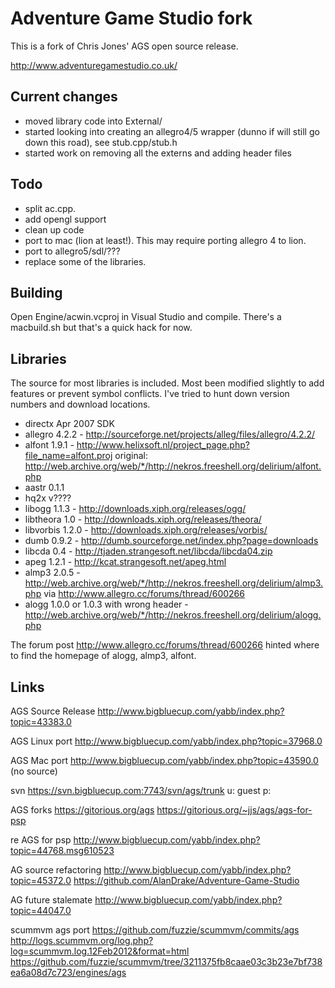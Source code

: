# Adventure Game Studio fork

This is a fork of Chris Jones' AGS open source release. 

http://www.adventuregamestudio.co.uk/

## Current changes

 * moved library code into External/
 * started looking into creating an allegro4/5 wrapper (dunno if will still go down this road), see stub.cpp/stub.h
 * started work on removing all the externs and adding header files
 
## Todo

 * split ac.cpp.
 * add opengl support
 * clean up code
 * port to mac (lion at least!). This may require porting allegro 4 to lion.
 * port to allegro5/sdl/???
 * replace some of the libraries.
 
## Building

Open Engine/acwin.vcproj in Visual Studio and compile.  There's a macbuild.sh but that's a quick hack for now.

## Libraries

The source for most libraries is included.  Most been modified slightly to add features or prevent symbol conflicts.  I've tried to hunt down version numbers and download locations.

 * directx Apr 2007 SDK
 * allegro 4.2.2 - http://sourceforge.net/projects/alleg/files/allegro/4.2.2/
 * alfont 1.9.1 - http://www.helixsoft.nl/project_page.php?file_name=alfont.proj original: http://web.archive.org/web/*/http://nekros.freeshell.org/delirium/alfont.php
 * aastr 0.1.1
 * hq2x v????
 * libogg 1.1.3 - http://downloads.xiph.org/releases/ogg/
 * libtheora 1.0 - http://downloads.xiph.org/releases/theora/
 * libvorbis 1.2.0 - http://downloads.xiph.org/releases/vorbis/
 * dumb 0.9.2 - http://dumb.sourceforge.net/index.php?page=downloads
 * libcda 0.4 - http://tjaden.strangesoft.net/libcda/libcda04.zip
 * apeg 1.2.1 - http://kcat.strangesoft.net/apeg.html
 * almp3 2.0.5 - http://web.archive.org/web/*/http://nekros.freeshell.org/delirium/almp3.php via http://www.allegro.cc/forums/thread/600266
 * alogg 1.0.0 or 1.0.3 with wrong header - http://web.archive.org/web/*/http://nekros.freeshell.org/delirium/alogg.php

The forum post http://www.allegro.cc/forums/thread/600266 hinted where to find the homepage of alogg, almp3, alfont.

## Links


AGS Source Release
http://www.bigbluecup.com/yabb/index.php?topic=43383.0

AGS Linux port
http://www.bigbluecup.com/yabb/index.php?topic=37968.0

AGS Mac port
http://www.bigbluecup.com/yabb/index.php?topic=43590.0
(no source)

svn 
https://svn.bigbluecup.com:7743/svn/ags/trunk
u: guest
p:

AGS forks
https://gitorious.org/ags
https://gitorious.org/~jjs/ags/ags-for-psp

re AGS for psp
http://www.bigbluecup.com/yabb/index.php?topic=44768.msg610523

AG source refactoring
http://www.bigbluecup.com/yabb/index.php?topic=45372.0
https://github.com/AlanDrake/Adventure-Game-Studio

AG future  stalemate
http://www.bigbluecup.com/yabb/index.php?topic=44047.0

scummvm ags port
https://github.com/fuzzie/scummvm/commits/ags
http://logs.scummvm.org/log.php?log=scummvm.log.12Feb2012&format=html
https://github.com/fuzzie/scummvm/tree/3211375fb8caae03c3b23e7bf738ea6a08d7c723/engines/ags


